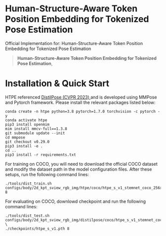 # Human-Structure-Aware Token Position Embedding for Tokenized Pose Estimation
Official Implementation for: Human-Structure-Aware Token Position Embedding for Tokenized Pose Estimation

> **Human-Structure-Aware Token Position Embedding for Tokenized Pose Estimation**,            



# Installation & Quick Start
HTPE referenced <a href="https://github.com/yshMars/DistilPose">DistilPose (CVPR 2023) </a> and is developed using MMPose and Pytorch framework. Please install the relevant packages listed below:
```
conda create -n htpe python=3.8 pytorch=1.7.0 torchvision -c pytorch -y
conda activate htpe
pip3 install openmim
mim install mmcv-full==1.3.8
git submodule update --init
cd mmpose
git checkout v0.29.0
pip3 install -e .
cd ..
pip3 install -r requirements.txt
```
For training on COCO, you will need to download the official COCO dataset and modify the dataset path in the model configuration files. After these setups, run the following command lines:
```
./tools/dist_train.sh configs/body/2d_kpt_sview_rgb_img/htpe/coco/htpe_s_v1_stemnet_coco_256x192.py 8
```
For evaluating on COCO, downlowd checkpoint and run the following command lines:
```
./tools/dist_test.sh configs/body/2d_kpt_sview_rgb_img/distilpose/coco/htpe_s_v1_stemnet_coco_256x192.py \
./checkpoints/htpe_s_v1.pth 8
